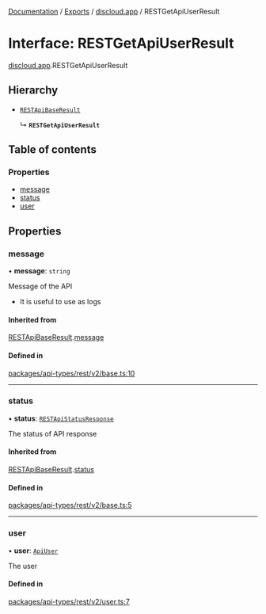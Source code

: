 [Documentation](../README.md) / [Exports](../modules.md) / [discloud.app](../modules/discloud_app.md) / RESTGetApiUserResult

# Interface: RESTGetApiUserResult

[discloud.app](../modules/discloud_app.md).RESTGetApiUserResult

## Hierarchy

- [`RESTApiBaseResult`](discloud_app.RESTApiBaseResult.md)

  ↳ **`RESTGetApiUserResult`**

## Table of contents

### Properties

- [message](discloud_app.RESTGetApiUserResult.md#message)
- [status](discloud_app.RESTGetApiUserResult.md#status)
- [user](discloud_app.RESTGetApiUserResult.md#user)

## Properties

### message

• **message**: `string`

Message of the API
- It is useful to use as logs

#### Inherited from

[RESTApiBaseResult](discloud_app.RESTApiBaseResult.md).[message](discloud_app.RESTApiBaseResult.md#message)

#### Defined in

[packages/api-types/rest/v2/base.ts:10](https://github.com/discloud/discloud.app/blob/bf097cb/packages/api-types/rest/v2/base.ts#L10)

___

### status

• **status**: [`RESTApiStatusResponse`](../modules/discloud_app.md#restapistatusresponse)

The status of API response

#### Inherited from

[RESTApiBaseResult](discloud_app.RESTApiBaseResult.md).[status](discloud_app.RESTApiBaseResult.md#status)

#### Defined in

[packages/api-types/rest/v2/base.ts:5](https://github.com/discloud/discloud.app/blob/bf097cb/packages/api-types/rest/v2/base.ts#L5)

___

### user

• **user**: [`ApiUser`](discloud_app.ApiUser.md)

The user

#### Defined in

[packages/api-types/rest/v2/user.ts:7](https://github.com/discloud/discloud.app/blob/bf097cb/packages/api-types/rest/v2/user.ts#L7)
